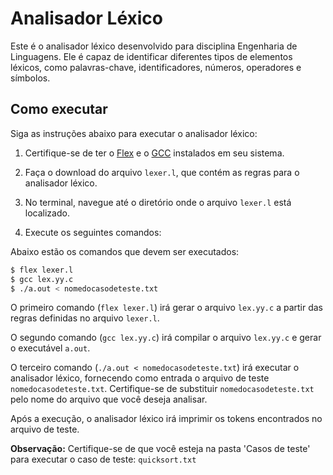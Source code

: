 # Analisador Léxico

Este é o analisador léxico desenvolvido para disciplina Engenharia de Linguagens. Ele é capaz de identificar diferentes tipos de elementos léxicos, como palavras-chave, identificadores, números, operadores e símbolos.

## Como executar

Siga as instruções abaixo para executar o analisador léxico:

1. Certifique-se de ter o [Flex](https://github.com/westes/flex) e o [GCC](https://gcc.gnu.org/) instalados em seu sistema.

2. Faça o download do arquivo `lexer.l`, que contém as regras para o analisador léxico.

3. No terminal, navegue até o diretório onde o arquivo `lexer.l` está localizado.

4. Execute os seguintes comandos:

Abaixo estão os comandos que devem ser executados:

```bash
$ flex lexer.l
$ gcc lex.yy.c
$ ./a.out < nomedocasodeteste.txt
```

O primeiro comando (`flex lexer.l`) irá gerar o arquivo `lex.yy.c` a partir das regras definidas no arquivo `lexer.l`.

O segundo comando (`gcc lex.yy.c`) irá compilar o arquivo `lex.yy.c` e gerar o executável `a.out`.

O terceiro comando (`./a.out < nomedocasodeteste.txt`) irá executar o analisador léxico, fornecendo como entrada o arquivo de teste `nomedocasodeteste.txt`. Certifique-se de substituir `nomedocasodeteste.txt` pelo nome do arquivo que você deseja analisar.

Após a execução, o analisador léxico irá imprimir os tokens encontrados no arquivo de teste.

**Observação:** Certifique-se de que você esteja na pasta 'Casos de teste' para executar o caso de teste: ```quicksort.txt```
